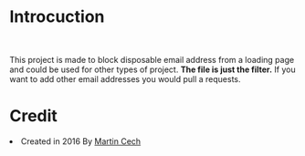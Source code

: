 
<h1>Introcuction</h1>
<br>
<p>
This project is made to block disposable email address from a loading page and could be used for other types of project. <b>The file is just the filter.</b>
If you want to add other email addresses you would pull a requests. 
</p>
<H1>Credit</H1>
<li>Created in 2016 By <a href="https://github.com/martenson/disposable-email-domains">Martin Cech</a></li>
